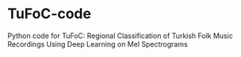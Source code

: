 # TuFoC-code
Python code for TuFoC: Regional Classification of Turkish Folk Music Recordings Using Deep Learning on Mel Spectrograms
